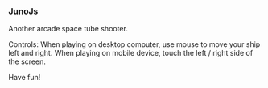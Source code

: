 
### JunoJs
 
Another arcade space tube shooter.

Controls: When playing on desktop computer, use mouse to move your ship left and right. When playing on mobile device, touch the left / right side of the screen.

Have fun!
